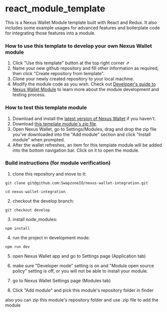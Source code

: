 # react_module_template

This is a Nexus Wallet Module template built with React and Redux. It also includes some example usages for advanced features and boilerplate code for integrating those features into a module.

### How to use this template to develop your own Nexus Wallet module

1. Click "Use this template" button at the top right corner ⇗
2. Name your new github repository and fill other information as required, then click "Create repository from template".
3. Clone your newly created repository to your local machine.
4. Modify the module code as you wish. Check out [Developer's guide to Nexus Wallet Module](https://github.com/Nexusoft/NexusInterface/tree/master/docs/Modules) to learn more about the module development and testing process.

### How to test this template module

1. Download and install the [latest version of Nexus Wallet](https://github.com/Nexusoft/NexusInterface/releases/latest) if you haven't.
2. Download [this template module's zip file](https://github.com/Nexusoft/react_redux_module_template/releases/latest).
3. Open Nexus Wallet, go to Settings/Modules, drag and drop the zip file you've downloaded into the "Add module" section and click "Install module" when prompted.
4. After the wallet refreshes, an item for this template module will be added into the bottom navigation bar. Click on it to open the module.

### Build instructions (for module verification)
1. clone this repository and move to it:

`git clone git@github.com:SwapzoneIO/nexus-wallet-integration.git`

`cd nexus-wallet-integration`

2. checkout the develop branch:

`git checkout develop`

3. install node_modules:

`npm install`

4. run the project in development mode:

`npm run dev`

5. open Nexus Wallet app and go to Settings page (Application tab)

6. make sure "Developer mode" setting is on and "Module open source policy" setting is off, or you will not be able to install your module.

7. go to Nexus Wallet Settings page (Modules tab)

8. Click "Add module" and pick this module's repository folder in finder

also you can zip this module's repository folder and use .zip file to add the module
